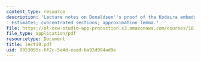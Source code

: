 ```yaml
---
content_type: resource
description: 'Lecture notes on Donaldson''s proof of the Kodaira embedding theorem:
  Estimates; concentrated sections; approximation lemma.'
file: https://ol-ocw-studio-app-production.s3.amazonaws.com/courses/18-966-geometry-of-manifolds-spring-2007/0053095c6f2c5e4deaedba92d994ad9e_lect19.pdf
file_type: application/pdf
resourcetype: Document
title: lect19.pdf
uid: 0053095c-6f2c-5e4d-eaed-ba92d994ad9e
---
```

